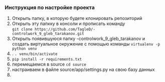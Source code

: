 ### Инструкция по настройке проекта

1) Открыть папку, в которую будете клонировать репозиторий
2) Открыть эту папкку в консоли и прописать команду \
   ```git clone https://github.com/TagleD/-controlwork_9_gleb_tarakanov.git```
3) Открыть появившуюся папку -controlwork_9_gleb_tarakanov и создать виртуальное окружение
с помощью команды ```virtualenv -p python venv```
4) . ```. venv/bin/activate```
4) ```pip install -r requirements.txt```
5) перемещаемся в source ```cd source ```
6) настраиваем в файле source/app/settings.py на свою базу данных
7) 